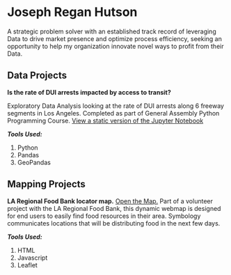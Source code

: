 # Joseph Regan Hutson

A strategic problem solver with an established track record of leveraging Data to drive market presence and optimize process efficiency, seeking an opportunity to help my organization innovate novel ways to profit from their Data.

## Data Projects

**Is the rate of DUI arrests impacted by access to transit?**

Exploratory Data Analysis looking at the rate of DUI arrests along 6 freeway segments in Los Angeles. Completed as part of General Assembly Python Programming Course.
[View a static version of the Jupyter Notebook](https://jrhutson.github.io/dui_rate_vs_transit/)

***Tools Used:***
1. Python
2. Pandas
3. GeoPandas

## Mapping Projects

**LA Regional Food Bank locator map.**
[Open the Map.](http://jrhutson.github.io/Food-Resource-Map/)
Part of a volunteer project with the LA Regional Food Bank, this dynamic webmap is designed for end users to easily find food resources in their area. Symbology communicates locations that will be distributing food in the next few days. 

***Tools Used:***
1. HTML
2. Javascript
3. Leaflet
